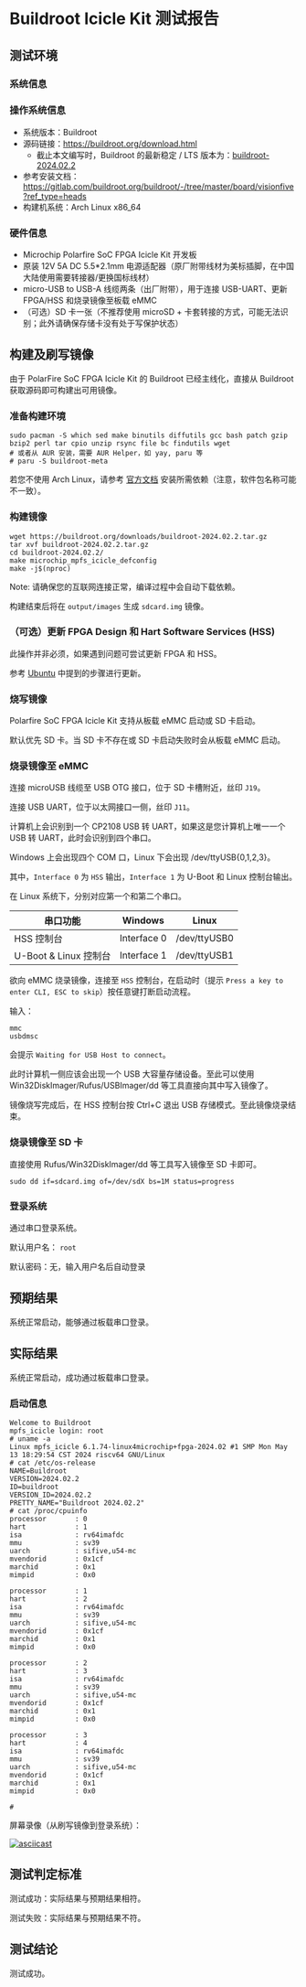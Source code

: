 # Buildroot Icicle Kit 测试报告

## 测试环境

### 系统信息

### 操作系统信息

- 系统版本：Buildroot
- 源码链接：https://buildroot.org/download.html
    - 截止本文编写时，Buildroot 的最新稳定 / LTS 版本为：[buildroot-2024.02.2](https://buildroot.org/downloads/buildroot-2024.02.2.tar.gz)
- 参考安装文档：https://gitlab.com/buildroot.org/buildroot/-/tree/master/board/visionfive?ref_type=heads
- 构建机系统：Arch Linux x86_64

### 硬件信息

- Microchip Polarfire SoC FPGA Icicle Kit 开发板
- 原装 12V 5A DC 5.5*2.1mm 电源适配器（原厂附带线材为美标插脚，在中国大陆使用需要转接器/更换国标线材）
- micro-USB to USB-A 线缆两条（出厂附带），用于连接 USB-UART、更新 FPGA/HSS 和烧录镜像至板载 eMMC
- （可选）SD 卡一张（不推荐使用 microSD + 卡套转接的方式，可能无法识别；此外请确保存储卡没有处于写保护状态）

## 构建及刷写镜像

由于 PolarFire SoC FPGA Icicle Kit 的 Buildroot 已经主线化，直接从 Buildroot 获取源码即可构建出可用镜像。

### 准备构建环境

```shell
sudo pacman -S which sed make binutils diffutils gcc bash patch gzip bzip2 perl tar cpio unzip rsync file bc findutils wget
# 或者从 AUR 安装，需要 AUR Helper，如 yay, paru 等
# paru -S buildroot-meta
```

若您不使用 Arch Linux，请参考 [官方文档](https://buildroot.org/downloads/manual/manual.html#requirement) 安装所需依赖（注意，软件包名称可能不一致）。

### 构建镜像

```shell
wget https://buildroot.org/downloads/buildroot-2024.02.2.tar.gz
tar xvf buildroot-2024.02.2.tar.gz
cd buildroot-2024.02.2/
make microchip_mpfs_icicle_defconfig
make -j$(nproc)
```

Note: 请确保您的互联网连接正常，编译过程中会自动下载依赖。

构建结束后将在 `output/images` 生成 `sdcard.img` 镜像。

### （可选）更新 FPGA Design 和 Hart Software Services (HSS)

此操作并非必须，如果遇到问题可尝试更新 FPGA 和 HSS。

参考 [Ubuntu](../Ubuntu/README_zh.md) 中提到的步骤进行更新。

### 烧写镜像

Polarfire SoC FPGA Icicle Kit 支持从板载 eMMC 启动或 SD 卡启动。

默认优先 SD 卡。当 SD 卡不存在或 SD 卡启动失败时会从板载 eMMC 启动。

### 烧录镜像至 eMMC

连接 microUSB 线缆至 USB OTG 接口，位于 SD 卡槽附近，丝印 `J19`。

连接 USB UART，位于以太网接口一侧，丝印 `J11`。

计算机上会识别到一个 CP2108 USB 转 UART，如果这是您计算机上唯一一个 USB 转 UART，此时会识别到四个串口。

Windows 上会出现四个 COM 口，Linux 下会出现 /dev/ttyUSB{0,1,2,3}。

其中，`Interface 0` 为 `HSS` 输出，`Interface 1` 为 U-Boot 和 Linux 控制台输出。

在 Linux 系统下，分别对应第一个和第二个串口。

| 串口功能              | Windows     | Linux        |
|--------------------|-------------|--------------|
| HSS 控制台            | Interface 0 | /dev/ttyUSB0 |
| U-Boot & Linux 控制台 | Interface 1 | /dev/ttyUSB1 |

欲向 eMMC 烧录镜像，连接至 `HSS` 控制台，在启动时（提示 `Press a key to enter CLI, ESC to skip`）按任意键打断启动流程。

输入：

```
mmc
usbdmsc
```

会提示 `Waiting for USB Host to connect`。

此时计算机一侧应该会出现一个 USB 大容量存储设备。至此可以使用 Win32DiskImager/Rufus/USBImager/dd 等工具直接向其中写入镜像了。

镜像烧写完成后，在 HSS 控制台按 Ctrl+C 退出 USB 存储模式。至此镜像烧录结束。

### 烧录镜像至 SD 卡

直接使用 Rufus/Win32DiskImager/dd 等工具写入镜像至 SD 卡即可。

```shell
sudo dd if=sdcard.img of=/dev/sdX bs=1M status=progress
```

### 登录系统

通过串口登录系统。

默认用户名： `root`

默认密码：无，输入用户名后自动登录

## 预期结果

系统正常启动，能够通过板载串口登录。

## 实际结果

系统正常启动，成功通过板载串口登录。

### 启动信息

```log
Welcome to Buildroot
mpfs_icicle login: root
# uname -a
Linux mpfs_icicle 6.1.74-linux4microchip+fpga-2024.02 #1 SMP Mon May 13 18:29:54 CST 2024 riscv64 GNU/Linux
# cat /etc/os-release
NAME=Buildroot
VERSION=2024.02.2
ID=buildroot
VERSION_ID=2024.02.2
PRETTY_NAME="Buildroot 2024.02.2"
# cat /proc/cpuinfo
processor       : 0
hart            : 1
isa             : rv64imafdc
mmu             : sv39
uarch           : sifive,u54-mc
mvendorid       : 0x1cf
marchid         : 0x1
mimpid          : 0x0

processor       : 1
hart            : 2
isa             : rv64imafdc
mmu             : sv39
uarch           : sifive,u54-mc
mvendorid       : 0x1cf
marchid         : 0x1
mimpid          : 0x0

processor       : 2
hart            : 3
isa             : rv64imafdc
mmu             : sv39
uarch           : sifive,u54-mc
mvendorid       : 0x1cf
marchid         : 0x1
mimpid          : 0x0

processor       : 3
hart            : 4
isa             : rv64imafdc
mmu             : sv39
uarch           : sifive,u54-mc
mvendorid       : 0x1cf
marchid         : 0x1
mimpid          : 0x0

#
```

屏幕录像（从刷写镜像到登录系统）：

[![asciicast](https://asciinema.org/a/js18pAh0YMTp0g9bQD1tXsBgH.svg)](https://asciinema.org/a/js18pAh0YMTp0g9bQD1tXsBgH)

## 测试判定标准

测试成功：实际结果与预期结果相符。

测试失败：实际结果与预期结果不符。

## 测试结论

测试成功。